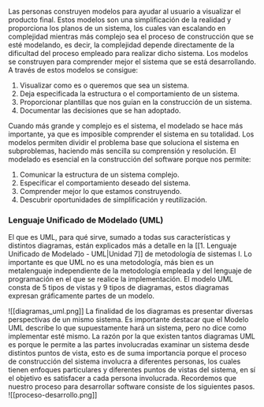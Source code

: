 Las personas construyen modelos para ayudar al usuario a visualizar el producto final. Estos modelos son una simplificación de la realidad y proporciona los planos de un sistema, los cuales van escalando en complejidad mientras más complejo sea el proceso de construcción que se esté modelando, es decir, la complejidad depende directamente de la dificultad del proceso empleado para realizar dicho sistema.
Los modelos se construyen para comprender mejor el sistema que se está desarrollando. A través de estos modelos se consigue:

1. Visualizar como es o queremos que sea un sistema. 
2. Deja especificada la estructura o el comportamiento de un sistema. 
3. Proporcionar plantillas que nos guían en la construcción de un sistema. 
4. Documentar las decisiones que se han adoptado.

Cuando más grande y complejo es el sistema, el modelado se hace más importante, ya que es imposible comprender el sistema en su totalidad. Los modelos permiten dividir el problema base que soluciona el sistema en subproblemas, haciendo más sencilla su comprensión y resolución. El modelado es esencial en la construcción del software porque nos permite:

1. Comunicar la estructura de un sistema complejo. 
2. Especificar el comportamiento deseado del sistema. 
3. Comprender mejor lo que estamos construyendo.
4. Descubrir oportunidades de simplificación y reutilización.

### Lenguaje Unificado de Modelado (UML)

El que es UML, para qué sirve, sumado a todas sus características y distintos diagramas, están explicados más a detalle en la [[1. Lenguaje Unificado de Modelado - UML|Unidad 7]] de metodología de sistemas I. Lo importante es que UML no es una metodología, más bien es un metalenguaje independiente de la metodología empleada y del lenguaje de programación en el que se realice la implementación.
El modelo UML consta de 5 tipos de vistas y 9 tipos de diagramas, estos diagramas expresan gráficamente partes de un modelo.

![[diagramas_uml.png]]
La finalidad de los diagramas es presentar diversas perspectivas de un mismo sistema. Es importante destacar que el Modelo UML describe lo que supuestamente hará un sistema, pero no dice como implementar esté mismo.
La razón por la que existen tantos diagramas UML es porque le permite a las partes involucradas examinar un sistema desde distintos puntos de vista, esto es de suma importancia porque el proceso de construcción del sistema involucra a diferentes personas, los cuales tienen enfoques particulares y diferentes puntos de vistas del sistema, en sí el objetivo es satisfacer a cada persona involucrada. Recordemos que nuestro proceso para desarrollar software consiste de los siguientes pasos.
![[proceso-desarrollo.png]]
